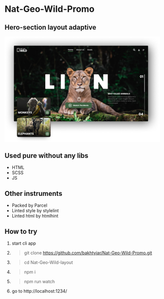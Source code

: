# Nat-Geo-Wild-Promo
## Hero-section layout adaptive
![preview image](./github_preview.png)

## Used pure without any libs
- HTML  
- SCSS
- JS

## Other instruments
- Packed by Parcel
- Linted style by stylelint
- Linted html by htmlhint

## How to try
1. start cli app
2. > git clone https://github.com/bakhtyiar/Nat-Geo-Wild-Promo.git
3. > cd Nat-Geo-Wild-layout
4. > npm i
5. > npm run watch
6. go to http://localhost:1234/